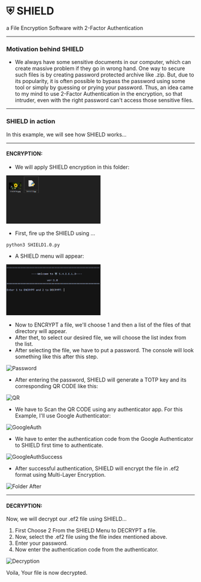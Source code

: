 # ⛨ SHIELD
 a File Encryption Software with 2-Factor Authentication

---
### Motivation behind SHIELD
- We always have some sensitive documents in our computer, which can create massive problem if they go in wrong hand. One way to secure such files is by creating password protected archive like .zip. But, due to its popularity, it is often possible to bypass the password using some tool or simply by guessing or prying your password. Thus, an idea came to my mind to use 2-Factor Authentication in the encryption, so that intruder, even with the right password can't access those sensitive files.

---

### SHIELD in action

In this example, we will see how SHIELD works...

---

#### ENCRYPTION:

- We will apply SHIELD encryption in this folder:
  
<img src="./Demo/Folder.PNG?raw=true" alt="folder before" width="50%">

 - First, fire up the SHIELD using ...

```
python3 SHIELD1.0.py
```

 - A SHIELD menu will appear:

<img src="./Demo/S1.PNG?raw=true" alt="Menu" width="50%">

 - Now to ENCRYPT a file, we'll choose 1 and then a list of the files of that directory will appear.
 - After thet, to select our desired file, we will choose the list index from the list. 
 - After selecting the file, we have to put a password. The console will look something like this after this step.

<img src="https://user-images.githubusercontent.com/33586885/126453415-18a1c026-ec9d-4a28-8068-e60df3878450.png" alt="Password" width="50%">


 - After entering the password, SHIELD will generate a TOTP key and its corresponding QR CODE like this:

<img src="https://user-images.githubusercontent.com/33586885/126454632-364f29f1-ed8a-411b-a67f-92f607b30a55.png" alt="QR" width="60%">

 - We have to Scan the QR CODE using any authenticator app. For this Example, I'll use Google Authenticator:

<img src="https://user-images.githubusercontent.com/33586885/126455895-1ee2ecef-6126-4191-be80-88e378b067ab.png" alt="GoogleAuth" width="50%">

 - We have to enter the authentication code from the Google Authenticator to SHIELD first time to authenticate.

<img src="https://user-images.githubusercontent.com/33586885/126456354-48b67f2a-0cbc-4d1d-9eb2-01f3eb08264d.png" alt="GoogleAuthSuccess" width="50%">

 - After successful authentication, SHIELD will encrypt the file in .ef2 format using Multi-Layer Encryption.

<img src="https://user-images.githubusercontent.com/33586885/126456821-d0a78413-cab3-4726-b384-31aac7a0b696.png" alt="Folder After" width="50%">

---

#### DECRYPTION:

Now, we will decrypt our .ef2 file using SHIELD...

1. First Choose 2 From the SHIELD Menu to DECRYPT a file.
2. Now, select the .ef2 file using the file index mentioned above.
3. Enter your password.
4. Now enter the authentication code from the authenticator.

<img src="https://user-images.githubusercontent.com/33586885/126458333-2825d6fd-c995-4267-93a0-43d7e2db7cec.png" alt="Decryption" width="50%">

Voila, Your file is now decrypted.



